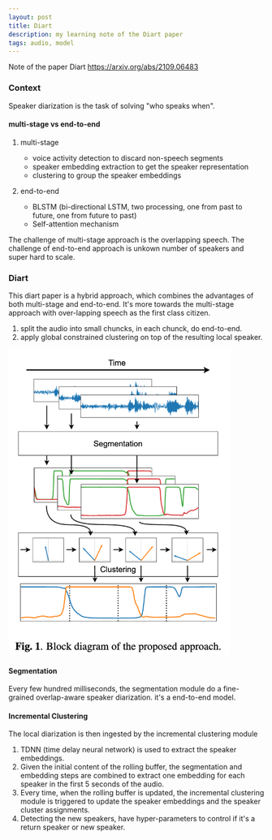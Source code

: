 ```yaml
---
layout: post
title: Diart
description: my learning note of the Diart paper
tags: audio, model
---
```

Note of the paper Diart
https://arxiv.org/abs/2109.06483

### Context

Speaker diarization is the task of solving "who speaks when".


#### multi-stage vs end-to-end

1. multi-stage
    - voice activity detection to discard non-speech segments
    - speaker embedding extraction to get the speaker representation
    - clustering to group the speaker embeddings

2. end-to-end
    - BLSTM (bi-directional LSTM, two processing, one from past to future, one from future to past)
    - Self-attention mechanism

The challenge of multi-stage approach is the overlapping speech.
The challenge of end-to-end approach is unkown number of speakers and super hard to scale.


### Diart

This diart paper is a hybrid approach, which combines the advantages of both multi-stage and end-to-end. It's more towards the multi-stage approach with over-lapping speech as the first class citizen.

1. split the audio into small chuncks, in each chunck, do end-to-end.
2. apply global constrained clustering on top of the resulting local speaker.

![](/assets/img/2024-06-30-diart-img1.jpg)


#### Segmentation

Every few hundred milliseconds, the segmentation module do a fine-grained overlap-aware speaker diarization. it's a end-to-end model.


#### Incremental Clustering

The local diarization is then ingested by the incremental clustering module 

1. TDNN (time delay neural network) is used to extract the speaker embeddings.
2. Given the initial content of the rolling buffer, the segmentation and embedding steps are combined to extract one
   embedding for each speaker in the first 5 seconds of the audio.
3. Every time, when the rolling buffer is updated, the incremental clustering module is triggered to update the
   speaker embeddings and the speaker cluster assignments.
4. Detecting the new speakers, have hyper-parameters to control if it's a return speaker or new speaker.
